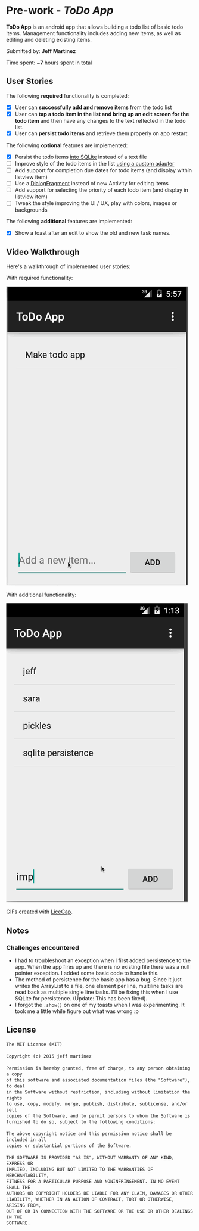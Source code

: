 # Pre-work - *ToDo App*

**ToDo App** is an android app that allows building a todo list of basic todo items. Management functionality includes adding new items, as well as editing and deleting existing items.

Submitted by: **Jeff Martinez**

Time spent: ~**7** hours spent in total

## User Stories

The following **required** functionality is completed:

* [X] User can **successfully add and remove items** from the todo list
* [X] User can **tap a todo item in the list and bring up an edit screen for the todo item** and then have any changes to the text reflected in the todo list.
* [X] User can **persist todo items** and retrieve them properly on app restart

The following **optional** features are implemented:

* [X] Persist the todo items [into SQLite](http://guides.codepath.com/android/Persisting-Data-to-the-Device#sqlite) instead of a text file
* [ ] Improve style of the todo items in the list [using a custom adapter](http://guides.codepath.com/android/Using-an-ArrayAdapter-with-ListView)
* [ ] Add support for completion due dates for todo items (and display within listview item)
* [ ] Use a [DialogFragment](http://guides.codepath.com/android/Using-DialogFragment) instead of new Activity for editing items
* [ ] Add support for selecting the priority of each todo item (and display in listview item)
* [ ] Tweak the style improving the UI / UX, play with colors, images or backgrounds

The following **additional** features are implemented:

* [X] Show a toast after an edit to show the old and new task names.

## Video Walkthrough 

Here's a walkthrough of implemented user stories:

With required functionality:

![Video Walkthrough 1](walkthrough.gif)

With additional functionality:

![Video Walkthrough 2](walkthrough2.gif)

GIFs created with [LiceCap](http://www.cockos.com/licecap/).

## Notes

### Challenges encountered

* I had to troubleshoot an exception when I first added persistence to the app. When the app fires up and there is no existing file there was a null pointer exception. I added some basic code to handle this.
* The method of persistence for the basic app has a bug. Since it just writes the ArrayList to a file, one element per line, multiline tasks are read back as multiple single line tasks. I'll be fixing this when I use SQLite for persistence. (Update: This has been fixed).
* I forgot the `.show()` on one of my toasts when I was experimenting. It took me a little while figure out what was wrong :p

## License

    The MIT License (MIT)

	Copyright (c) 2015 jeff martinez
	
	Permission is hereby granted, free of charge, to any person obtaining a copy
	of this software and associated documentation files (the "Software"), to deal
	in the Software without restriction, including without limitation the rights
	to use, copy, modify, merge, publish, distribute, sublicense, and/or sell
	copies of the Software, and to permit persons to whom the Software is
	furnished to do so, subject to the following conditions:
	
	The above copyright notice and this permission notice shall be included in all
	copies or substantial portions of the Software.
	
	THE SOFTWARE IS PROVIDED "AS IS", WITHOUT WARRANTY OF ANY KIND, EXPRESS OR
	IMPLIED, INCLUDING BUT NOT LIMITED TO THE WARRANTIES OF MERCHANTABILITY,
	FITNESS FOR A PARTICULAR PURPOSE AND NONINFRINGEMENT. IN NO EVENT SHALL THE
	AUTHORS OR COPYRIGHT HOLDERS BE LIABLE FOR ANY CLAIM, DAMAGES OR OTHER
	LIABILITY, WHETHER IN AN ACTION OF CONTRACT, TORT OR OTHERWISE, ARISING FROM,
	OUT OF OR IN CONNECTION WITH THE SOFTWARE OR THE USE OR OTHER DEALINGS IN THE
	SOFTWARE.
